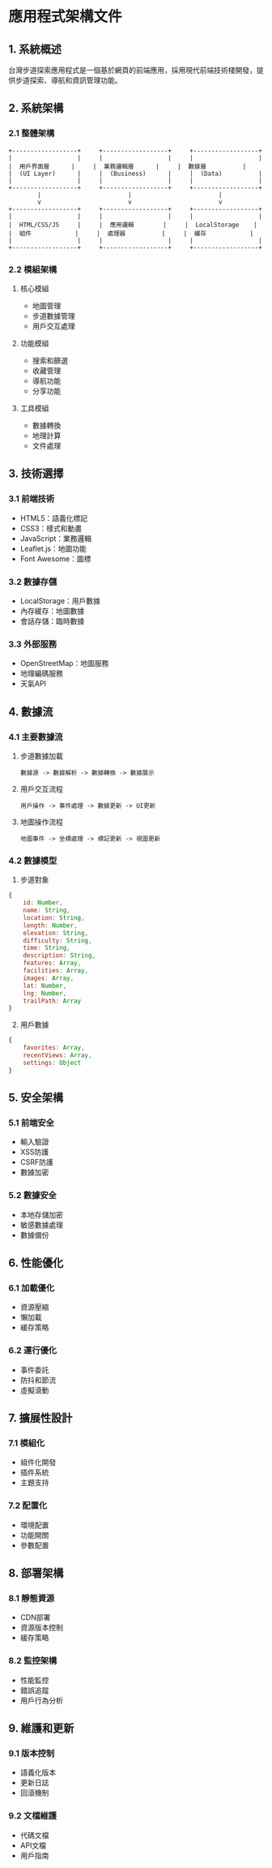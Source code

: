 # 應用程式架構文件

## 1. 系統概述

台灣步道探索應用程式是一個基於網頁的前端應用，採用現代前端技術棧開發，提供步道探索、導航和資訊管理功能。

## 2. 系統架構

### 2.1 整體架構

```
+------------------+     +------------------+     +------------------+
|                  |     |                  |     |                  |
|  用戶界面層      |     |  業務邏輯層      |     |  數據層          |
|  (UI Layer)      |     |  (Business)      |     |  (Data)          |
|                  |     |                  |     |                  |
+------------------+     +------------------+     +------------------+
        |                        |                        |
        v                        v                        v
+------------------+     +------------------+     +------------------+
|                  |     |                  |     |                  |
|  HTML/CSS/JS     |     |  應用邏輯        |     |  LocalStorage    |
|  組件            |     |  處理器          |     |  緩存            |
|                  |     |                  |     |                  |
+------------------+     +------------------+     +------------------+
```

### 2.2 模組架構

1. 核心模組
   - 地圖管理
   - 步道數據管理
   - 用戶交互處理

2. 功能模組
   - 搜索和篩選
   - 收藏管理
   - 導航功能
   - 分享功能

3. 工具模組
   - 數據轉換
   - 地理計算
   - 文件處理

## 3. 技術選擇

### 3.1 前端技術
- HTML5：語義化標記
- CSS3：樣式和動畫
- JavaScript：業務邏輯
- Leaflet.js：地圖功能
- Font Awesome：圖標

### 3.2 數據存儲
- LocalStorage：用戶數據
- 內存緩存：地圖數據
- 會話存儲：臨時數據

### 3.3 外部服務
- OpenStreetMap：地圖服務
- 地理編碼服務
- 天氣API

## 4. 數據流

### 4.1 主要數據流
1. 步道數據加載
   ```
   數據源 -> 數據解析 -> 數據轉換 -> 數據展示
   ```

2. 用戶交互流程
   ```
   用戶操作 -> 事件處理 -> 數據更新 -> UI更新
   ```

3. 地圖操作流程
   ```
   地圖事件 -> 坐標處理 -> 標記更新 -> 視圖更新
   ```

### 4.2 數據模型

1. 步道對象
```javascript
{
    id: Number,
    name: String,
    location: String,
    length: Number,
    elevation: String,
    difficulty: String,
    time: String,
    description: String,
    features: Array,
    facilities: Array,
    images: Array,
    lat: Number,
    lng: Number,
    trailPath: Array
}
```

2. 用戶數據
```javascript
{
    favorites: Array,
    recentViews: Array,
    settings: Object
}
```

## 5. 安全架構

### 5.1 前端安全
- 輸入驗證
- XSS防護
- CSRF防護
- 數據加密

### 5.2 數據安全
- 本地存儲加密
- 敏感數據處理
- 數據備份

## 6. 性能優化

### 6.1 加載優化
- 資源壓縮
- 懶加載
- 緩存策略

### 6.2 運行優化
- 事件委託
- 防抖和節流
- 虛擬滾動

## 7. 擴展性設計

### 7.1 模組化
- 組件化開發
- 插件系統
- 主題支持

### 7.2 配置化
- 環境配置
- 功能開關
- 參數配置

## 8. 部署架構

### 8.1 靜態資源
- CDN部署
- 資源版本控制
- 緩存策略

### 8.2 監控架構
- 性能監控
- 錯誤追蹤
- 用戶行為分析

## 9. 維護和更新

### 9.1 版本控制
- 語義化版本
- 更新日誌
- 回滾機制

### 9.2 文檔維護
- 代碼文檔
- API文檔
- 用戶指南 